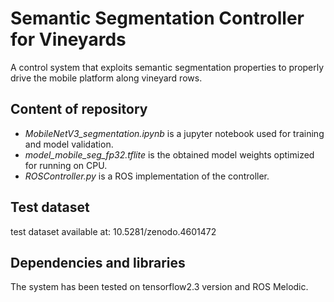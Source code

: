 # Semantic Segmentation Controller for Vineyards
A control system that exploits semantic segmentation properties to properly drive the mobile platform along vineyard rows.

## Content of repository
- _MobileNetV3\_segmentation.ipynb_ is a jupyter notebook used for training and model validation.
- _model\_mobile\_seg\_fp32.tflite_ is the obtained model weights optimized for running on CPU.
- _ROSController.py_ is a ROS implementation of the controller.


## Test dataset
test dataset available at: 10.5281/zenodo.4601472


## Dependencies and libraries
The system has been tested on tensorflow2.3 version and ROS Melodic.